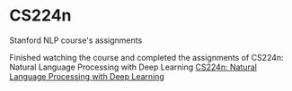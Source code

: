 # CS224n
Stanford NLP course's assignments

Finished watching the course and completed the assignments of CS224n: Natural Language Processing with Deep Learning [CS224n: Natural Language Processing with Deep Learning](http://web.stanford.edu/class/cs224n/)
